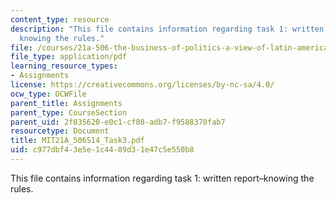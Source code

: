 ```yaml
---
content_type: resource
description: "This file contains information regarding task 1: written report\u2013\
  knowing the rules."
file: /courses/21a-506-the-business-of-politics-a-view-of-latin-america-spring-2014/c977dbf43e5e1c4489d31e47c5e550b8_MIT21A_506S14_Task3.pdf
file_type: application/pdf
learning_resource_types:
- Assignments
license: https://creativecommons.org/licenses/by-nc-sa/4.0/
ocw_type: OCWFile
parent_title: Assignments
parent_type: CourseSection
parent_uid: 2f835620-e0c1-cf80-adb7-f9588370fab7
resourcetype: Document
title: MIT21A_506S14_Task3.pdf
uid: c977dbf4-3e5e-1c44-89d3-1e47c5e550b8
---
```

This file contains information regarding task 1: written report–knowing the rules.